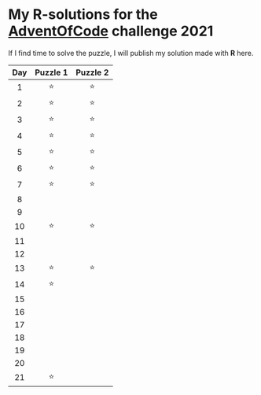 # My **R**-solutions for the [AdventOfCode](https://adventofcode.com/) challenge 2021

If I find time to solve the puzzle, I will publish my solution made with **R** here.

|Day|Puzzle 1|Puzzle 2|
|:---:|:---:|:---:|
|  1  | ⭐ | ⭐ |
|  2  | ⭐ | ⭐ |
|  3  | ⭐ | ⭐ |
|  4  | ⭐ | ⭐ |
|  5  | ⭐ | ⭐ |
|  6  | ⭐ | ⭐ |
|  7  | ⭐ | ⭐ |
|  8 | |
|  9  | |
|  10 | ⭐ | ⭐ |
|  11 | | 
|  12 | | 
|  13 | ⭐ | ⭐ |
|  14 | ⭐ | 
|  15 | |
|  16 | |
|  17 | |
|  18 | |
|  19 | |
|  20 | | 
|  21 | ⭐ | 

